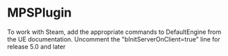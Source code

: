 # MPSPlugin

To work with Steam, add the appropriate commands to DefaultEngine from the UE documentation.
Uncomment the "bInitServerOnClient=true" line for release 5.0 and later
